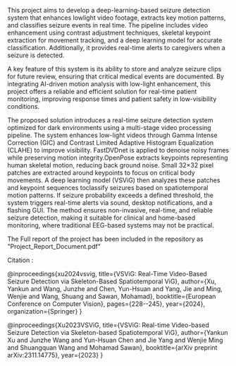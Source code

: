 This project aims to develop a deep-learning-based seizure detection system that enhances lowlight video footage, extracts key motion patterns, and classifies seizure events in real time. 
The pipeline includes video enhancement using contrast adjustment techniques, skeletal keypoint extraction for movement tracking, and a deep learning model for accurate classification. Additionally, it provides real-time alerts to caregivers when a seizure is detected.

A key feature of this system is its ability to store and analyze seizure clips for future review, ensuring that critical medical events are documented. By integrating AI-driven motion analysis
with low-light enhancement, this project offers a reliable and efficient solution for real-time patient monitoring, improving response times and patient safety in low-visibility conditions.

The proposed solution introduces a real-time seizure detection system optimized for dark environments using a multi-stage video processing pipeline. The system enhances low-light videos through Gamma Intense Correction (GIC) and Contrast Limited Adaptive Histogram Equalization
(CLAHE) to improve visibility. FastDVDnet is applied to denoise noisy frames while preserving motion integrity.OpenPose extracts keypoints representing human skeletal motion, reducing back ground noise. Small 32×32 pixel patches are extracted around keypoints to focus on critical body
movements. A deep learning model (VSViG) then analyzes these patches and keypoint sequences toclassify seizures based on spatiotemporal motion patterns. If seizure probability exceeds a defined threshold, the system triggers real-time alerts via sound, desktop notifications, and a flashing GUI.
The method ensures non-invasive, real-time, and reliable seizure detection, making it suitable for clinical and home-based monitoring, where traditional EEG-based systems may not be practical.

The Full report of the project has been included in the repository as "Project_Report_Document.pdf"


Citation :

@inproceedings{xu2024vsvig,
  title={VSViG: Real-Time Video-Based Seizure Detection via Skeleton-Based Spatiotemporal ViG},
  author={Xu, Yankun and Wang, Junzhe and Chen, Yun-Hsuan and Yang, Jie and Ming, Wenjie and Wang, Shuang and Sawan, Mohamad},
  booktitle={European Conference on Computer Vision},
  pages={228--245},
  year={2024},
  organization={Springer}
}

@inproceedings{Xu2023VSViG,
  title={VSViG: Real-time Video-based Seizure Detection via Skeleton-based Spatiotemporal ViG},
  author={Yankun Xu and Junzhe Wang and Yun-Hsuan Chen and Jie Yang and Wenjie Ming and Shuangquan Wang and Mohamad Sawan},
  booktitle={arXiv preprint arXiv:2311.14775},
  year={2023}
}
